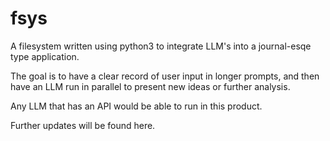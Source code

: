 # fsys

A filesystem written using python3 to integrate LLM's into a journal-esqe type application. 

The goal is to have a clear record of user input in longer prompts, and then have an LLM run in parallel to present new ideas or further analysis.

Any LLM that has an API would be able to run in this product.

Further updates will be found here.
